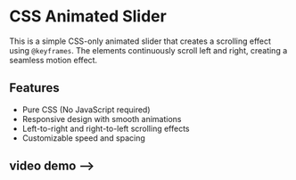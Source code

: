 # CSS Animated Slider

This is a simple CSS-only animated slider that creates a scrolling effect using `@keyframes`. The elements continuously scroll left and right, creating a seamless motion effect.

## **Features**
- Pure CSS (No JavaScript required)
- Responsive design with smooth animations
- Left-to-right and right-to-left scrolling effects
- Customizable speed and spacing

## video demo -->

